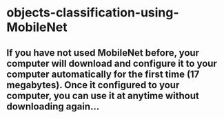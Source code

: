 # objects-classification-using-MobileNet

## If you have not used MobileNet before, your computer will download and configure it to your computer automatically for the first time (17 megabytes). Once it configured to your computer, you can use it at anytime without downloading again...
